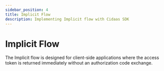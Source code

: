 ```yaml
---
sidebar_position: 4
title: Implicit Flow
description: Implementing Implicit flow with Cidaas SDK
---
```


# Implicit Flow

The Implicit flow is designed for client-side applications where the access token is returned immediately without an authorization code exchange.

<!-- ## Important Note

⚠️ The Implicit flow is considered legacy and less secure than other flows. We recommend using Authorization Code flow with PKCE for modern applications.

## When to Use Implicit Flow

- Legacy JavaScript applications
- Scenarios where immediate token access is required
- Applications that can't securely store client secrets

## How Implicit Flow Works

1. Application redirects to authorization endpoint
2. User authenticates
3. Access token is returned directly in the URL fragment
4. Client-side application can immediately use the token

## Implementation

### 1. Configure the Provider

```php
$provider = new Cidaas([
'clientId' => 'your-client-id',
'redirectUri' => 'https://your-app.com/callback',
'baseUrl' => 'https://your-cidaas-instance.cidaas.com'
]);
```

### 2. Request Authorization

```php
$authUrl = $provider->getAuthorizationUrl([
'response_type' => 'token',
'scope' => ['openid', 'profile', 'email']
]);
$SESSION['oauth2state'] = $provider->getState();
header('Location: ' . $authUrl);
exit;
```

### 3. Handle the Response

```javascript
// Client-side JavaScript to handle the response
function handleImplicitFlow() {
const hash = window.location.hash.substr(1);
const result = hash.split('&').reduce((result, item) => {
const [key, value] = item.split('=');
result[key] = value;
return result;
}, {});
if (result.access_token) {
// Store the token securely
// Use the token for API calls
}
}
```

## Security Considerations

- Tokens are exposed in the URL
- No refresh tokens available
- Limited to browser-based applications
- Consider using Authorization Code flow with PKCE instead -->